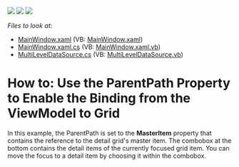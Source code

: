 <!-- default badges list -->
![](https://img.shields.io/endpoint?url=https://codecentral.devexpress.com/api/v1/VersionRange/128653766/15.1.3%2B)
[![](https://img.shields.io/badge/Open_in_DevExpress_Support_Center-FF7200?style=flat-square&logo=DevExpress&logoColor=white)](https://supportcenter.devexpress.com/ticket/details/T291661)
[![](https://img.shields.io/badge/📖_How_to_use_DevExpress_Examples-e9f6fc?style=flat-square)](https://docs.devexpress.com/GeneralInformation/403183)
<!-- default badges end -->
<!-- default file list -->
*Files to look at*:

* [MainWindow.xaml](./CS/MainWindow.xaml) (VB: [MainWindow.xaml](./VB/MainWindow.xaml))
* [MainWindow.xaml.cs](./CS/MainWindow.xaml.cs) (VB: [MainWindow.xaml.vb](./VB/MainWindow.xaml.vb))
* [MultiLevelDataSource.cs](./CS/MultiLevelDataSource.cs) (VB: [MultiLevelDataSource.vb](./VB/MultiLevelDataSource.vb))
<!-- default file list end -->
# How to: Use the ParentPath Property to Enable the Binding from the ViewModel to Grid


In this example, the ParentPath is set to the <strong>MasterItem</strong> property that contains the reference to the detail grid's master item. The combobox at the bottom contains the detail items of the currently focused grid item. You can move the focus to a detail item by choosing it within the combobox.

<br/>


